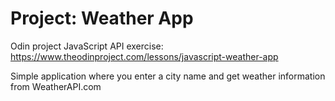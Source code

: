 # Project: Weather App

Odin project JavaScript API exercise: https://www.theodinproject.com/lessons/javascript-weather-app

Simple application where you enter a city name and get weather information from WeatherAPI.com
